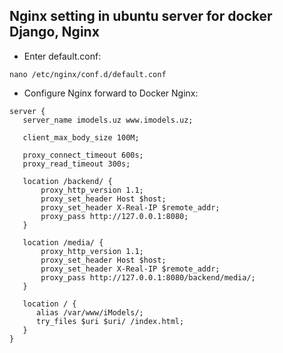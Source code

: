 

## Nginx setting in ubuntu server for docker Django, Nginx


* Enter default.conf:
```
nano /etc/nginx/conf.d/default.conf
```

* Configure Nginx forward to Docker Nginx:
```
server {
   server_name imodels.uz www.imodels.uz;

   client_max_body_size 100M;

   proxy_connect_timeout 600s;
   proxy_read_timeout 300s;

   location /backend/ {
       proxy_http_version 1.1;
       proxy_set_header Host $host;
       proxy_set_header X-Real-IP $remote_addr;
       proxy_pass http://127.0.0.1:8080;
   }

   location /media/ {
       proxy_http_version 1.1;
       proxy_set_header Host $host;
       proxy_set_header X-Real-IP $remote_addr;
       proxy_pass http://127.0.0.1:8080/backend/media/;
   }

   location / {
      alias /var/www/iModels/;
      try_files $uri $uri/ /index.html;
   }
}
```